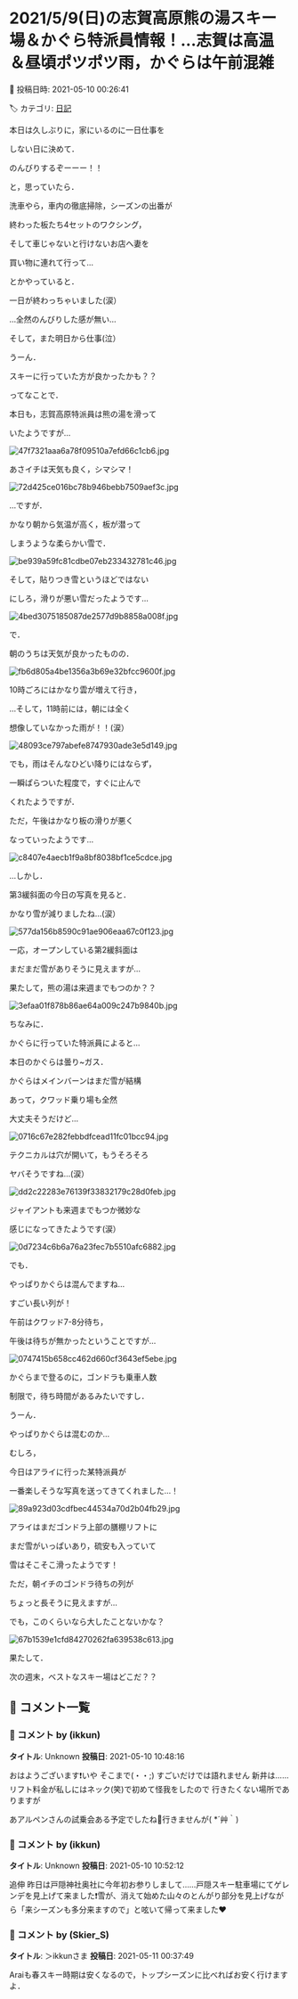 # 2021/5/9(日)の志賀高原熊の湯スキー場＆かぐら特派員情報！…志賀は高温＆昼頃ポツポツ雨，かぐらは午前混雑

📅 投稿日時: 2021-05-10 00:26:41

🏷️ カテゴリ: [日記](cc4b5682fb7b8b144980957a978653fb0.md)

本日は久しぶりに，家にいるのに一日仕事を


しない日に決めて．


のんびりするぞーーー！！


と，思っていたら．





洗車やら，車内の徹底掃除，シーズンの出番が


終わった板たち4セットのワクシング，


そして車じゃないと行けないお店へ妻を


買い物に連れて行って…


とかやっていると．


一日が終わっちゃいました(涙）





…全然のんびりした感が無い…


そして，また明日から仕事(泣）


うーん．


スキーに行っていた方が良かったかも？？





ってなことで．


本日も，志賀高原特派員は熊の湯を滑って


いたようですが…




![47f7321aaa6a78f09510a7efd66c1cb6.jpg](images/47f7321aaa6a78f09510a7efd66c1cb6.jpg)




あさイチは天気も良く，シマシマ！




![72d425ce016bc78b946bebb7509aef3c.jpg](images/72d425ce016bc78b946bebb7509aef3c.jpg)




…ですが．


かなり朝から気温が高く，板が潜って


しまうような柔らかい雪で．




![be939a59fc81cdbe07eb233432781c46.jpg](images/be939a59fc81cdbe07eb233432781c46.jpg)




そして，貼りつき雪というほどではない


にしろ，滑りが悪い雪だったようです…




![4bed3075185087de2577d9b8858a008f.jpg](images/4bed3075185087de2577d9b8858a008f.jpg)




で．


朝のうちは天気が良かったものの．




![fb6d805a4be1356a3b69e32bfcc9600f.jpg](images/fb6d805a4be1356a3b69e32bfcc9600f.jpg)




10時ごろにはかなり雲が増えて行き，


…そして，11時前には，朝には全く


想像していなかった雨が！！(涙）




![48093ce797abefe8747930ade3e5d149.jpg](images/48093ce797abefe8747930ade3e5d149.jpg)




でも，雨はそんなひどい降りにはならず，


一瞬ぱらついた程度で，すぐに止んで


くれたようですが．


ただ，午後はかなり板の滑りが悪く


なっていったようです…




![c8407e4aecb1f9a8bf8038bf1ce5cdce.jpg](images/c8407e4aecb1f9a8bf8038bf1ce5cdce.jpg)




…しかし．


第3緩斜面の今日の写真を見ると．


かなり雪が減りましたね…(涙）




![577da156b8590c91ae906eaa67c0f123.jpg](images/577da156b8590c91ae906eaa67c0f123.jpg)




一応，オープンしている第2緩斜面は


まだまだ雪がありそうに見えますが…


果たして，熊の湯は来週までもつのか？？




![3efaa01f878b86ae64a009c247b9840b.jpg](images/3efaa01f878b86ae64a009c247b9840b.jpg)







ちなみに．


かぐらに行っていた特派員によると…


本日のかぐらは曇り~ガス．


かぐらはメインバーンはまだ雪が結構


あって，クワッド乗り場も全然


大丈夫そうだけど…




![0716c67e282febbdfcead11fc01bcc94.jpg](images/0716c67e282febbdfcead11fc01bcc94.jpg)




テクニカルは穴が開いて，もうそろそろ


ヤバそうですね…(涙）




![dd2c22283e76139f33832179c28d0feb.jpg](images/dd2c22283e76139f33832179c28d0feb.jpg)




ジャイアントも来週までもつか微妙な


感じになってきたようです(涙）




![0d7234c6b6a76a23fec7b5510afc6882.jpg](images/0d7234c6b6a76a23fec7b5510afc6882.jpg)




でも．


やっぱりかぐらは混んでますね…


すごい長い列が！


午前はクワッド7-8分待ち，


午後は待ちが無かったということですが…




![0747415b658cc462d660cf3643ef5ebe.jpg](images/0747415b658cc462d660cf3643ef5ebe.jpg)




かぐらまで登るのに，ゴンドラも乗車人数


制限で，待ち時間があるみたいですし．


うーん．


やっぱりかぐらは混むのか…





むしろ，


今日はアライに行った某特派員が


一番楽しそうな写真を送ってきてくれました…！




![89a923d03cdfbec44534a70d2b04fb29.jpg](images/89a923d03cdfbec44534a70d2b04fb29.jpg)




アライはまだゴンドラ上部の膳棚リフトに


まだ雪がいっぱいあり，硫安も入っていて


雪はそこそこ滑ったようです！


ただ，朝イチのゴンドラ待ちの列が


ちょっと長そうに見えますが…


でも，このくらいなら大したことないかな？




![67b1539e1cfd84270262fa639538c613.jpg](images/67b1539e1cfd84270262fa639538c613.jpg)







果たして．


次の週末，ベストなスキー場はどこだ？？

## 💬 コメント一覧

### 💬 コメント by (ikkun)
**タイトル**: Unknown
**投稿日**: 2021-05-10 10:48:16

おはようございます❗いや そこまで(・・;) すごいだけでは語れません 新井は……リフト料金が私しにはネック(笑)で初めて怪我をしたので 行きたくない場所でありますが

あアルペンさんの試乗会ある予定でしたね🎵行きませんが( *´艸｀)

### 💬 コメント by (ikkun)
**タイトル**: Unknown
**投稿日**: 2021-05-10 10:52:12

追伸 昨日は戸隠神社奥社に今年初お参りしまして……戸隠スキー駐車場にてゲレンデを見上げて来ました❗雪が、消えて始めた山々のとんがり部分を見上げながら「来シーズンも多分来ますので」と呟いて帰って来ました❤️

### 💬 コメント by (Skier_S)
**タイトル**: ＞ikkunさま
**投稿日**: 2021-05-11 00:37:49

Araiも春スキー時期は安くなるので，トップシーズンに比べればお安く行けますよ．

